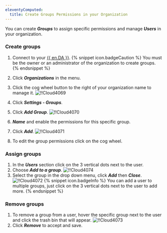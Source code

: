 ```yaml
---
eleventyComputed:
  title: Create Groups Permissions in your Organization
---
```

You can create ***Groups*** to assign specific permissions and manage ***Users*** in your organization.

### Create groups

1. Connect to your [{{ en.DA }}](https://portal.devolutions.com/).
{% snippet icon.badgeCaution %}
You must be the owner or an administrator of the organization to create groups.
{% endsnippet %}

2. Click ***Organizations*** in the menu.
1. Click the cog wheel button to the right of your organization name to manage it.
![!!Cloud4069](https://cdnweb.devolutions.net/docs/en/cloud/Cloud4069.png)
1. Click ***Settings - Groups***.
1. Click ***Add Group***.
![!!Cloud4070](https://cdnweb.devolutions.net/docs/en/cloud/Cloud4070.png)
1. ***Name*** and enable the permissions for this specific group.
1. Click ***Add***.
![!!Cloud4071](https://cdnweb.devolutions.net/docs/en/cloud/Cloud4071.png)
1. To edit the group permissions click on the cog wheel.

### Assign groups

1. In the ***Users*** section click on the 3 vertical dots next to the user.
1. Choose ***Add to a group***.
![!!Cloud4074](https://cdnweb.devolutions.net/docs/en/cloud/Cloud4074.png)
1. Select the group in the drop down menu, click ***Add*** then ***Close***.
![!!Cloud4072](https://cdnweb.devolutions.net/docs/en/cloud/Cloud4072.png)
{% snippet icon.badgeInfo %}
You can add a user to multiple groups, just click on the 3 vertical dots next to the user to add more.
{% endsnippet %}

### Remove groups

1. To remove a group from a user, hover the specific group next to the user and click the trash bin that will appear.
![!!Cloud4073](https://cdnweb.devolutions.net/docs/en/cloud/Cloud4073.png)
1. Click ***Remove*** to accept and save.

